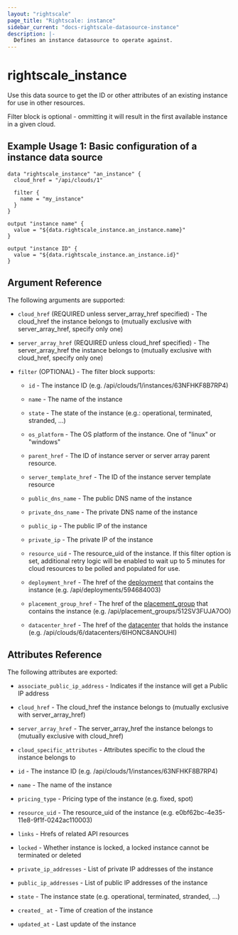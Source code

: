 ```yaml
---
layout: "rightscale"
page_title: "Rightscale: instance"
sidebar_current: "docs-rightscale-datasource-instance"
description: |-
  Defines an instance datasource to operate against.
---
```


# rightscale_instance

Use this data source to get the ID or other attributes of an existing instance for use in other resources.

Filter block is optional - ommitting it will result in the first available instance in a given cloud.

## Example Usage 1: Basic configuration of a instance data source

```hcl
data "rightscale_instance" "an_instance" {
  cloud_href = "/api/clouds/1"

  filter {
    name = "my_instance"
  }
}

output "instance name" {
  value = "${data.rightscale_instance.an_instance.name}"
}

output "instance ID" {
  value = "${data.rightscale_instance.an_instance.id}"
}
```

## Argument Reference

The following arguments are supported:

* `cloud_href` (REQUIRED unless server_array_href specified) - The cloud_href the instance belongs to (mutually exclusive with server_array_href, specify only one)

* `server_array_href` (REQUIRED unless cloud_href specified) - The server_array_href the instance belongs to (mutually exclusive with cloud_href, specify only one)

* `filter` (OPTIONAL) - The filter block supports:

  * `id` - The instance ID (e.g. /api/clouds/1/instances/63NFHKF8B7RP4)

  * `name` - The name of the instance

  * `state` - The state of the instance (e.g.: operational, terminated, stranded, ...)

  * `os_platform` - The OS platform of the instance. One of "linux" or "windows"

  * `parent_href` - The ID of instance server or server array parent resource.

  * `server_template_href` - The ID of the instance server template resource

  * `public_dns_name` - The public DNS name of the instance

  * `private_dns_name` - The private DNS name of the instance

  * `public_ip` - The public IP of the instance

  * `private_ip` - The private IP of the instance

  * `resource_uid` - The resource_uid of the instance.  If this filter option is set, additional retry logic will be enabled to wait up to 5 minutes for cloud resources to be polled and populated for use.

  * `deployment_href` - The href of the [deployment](http://docs.rightscale.com/cm/dashboard/manage/deployments/) that contains the instance (e.g. /api/deployments/594684003)

  * `placement_group_href` - The href of the [placement_group](http://docs.rightscale.com/cm/dashboard/clouds/aws/ec2_placement_groups.html) that contains the instance (e.g. /api/placement_groups/512SV3FUJA7OO)

  * `datacenter_href` - The href of the [datacenter](http://docs.rightscale.com/cm/dashboard/clouds/generic/datacenter_zones_concepts.html) that holds the instance (e.g. /api/clouds/6/datacenters/6IHONC8ANOUHI)

## Attributes Reference

The following attributes are exported:

* `associate_public_ip_address` - Indicates if the instance will get a Public IP address

* `cloud_href` - The cloud_href the instance belongs to (mutually exclusive with server_array_href)

* `server_array_href` - The server_array_href the instance belongs to (mutually exclusive with cloud_href)

* `cloud_specific_attributes` - Attributes specific to the cloud the instance belongs to

* `id` - The instance ID (e.g. /api/clouds/1/instances/63NFHKF8B7RP4)

* `name` - The name of the instance

* `pricing_type` - Pricing type of the instance (e.g. fixed, spot)

* `resource_uid` - The resource_uid of the instance (e.g. e0bf62bc-4e35-11e8-9f1f-0242ac110003)

* `links` - Hrefs of related API resources

* `locked` - Whether instance is locked, a locked instance cannot be terminated or deleted

* `private_ip_addresses` - List of private IP addresses of the instance

* `public_ip_addresses` - List of public IP addresses of the instance

* `state` - The instance state (e.g. operational, terminated, stranded, ...)

* `created_ at` - Time of creation of the instance

* `updated_at` - Last update of the instance
